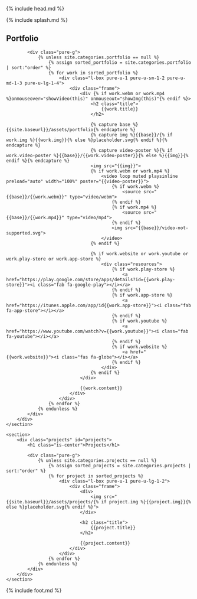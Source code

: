 {% include head.md %}

{% include splash.md %}

<div class="content-wrapper">
    <section>
        <div class="portfolio" id="portfolio">
            <h1 class="is-center">Portfolio</h1>

            <div class="pure-g">
                {% unless site.categories.portfolio == null %}
                    {% assign sorted_portfolio = site.categories.portfolio | sort:"order" %}
                    {% for work in sorted_portfolio %}
                        <div class="l-box pure-u-1 pure-u-sm-1-2 pure-u-md-1-3 pure-u-lg-1-4">
                            <div class="frame">
                                <div {% if work.webm or work.mp4 %}onmouseover="showVideo(this)" onmouseout="showImg(this)"{% endif %}>
                                    <h2 class="title">
                                        {{work.title}}
                                    </h2>
                                    
                                    {% capture base %}{{site.baseurl}}/assets/portfolio{% endcapture %}
                                    {% capture img %}{{base}}/{% if work.img %}{{work.img}}{% else %}placeholder.svg{% endif %}{% endcapture %}
                                    {% capture video-poster %}{% if work.video-poster %}{{base}}/{{work.video-poster}}{% else %}{{img}}{% endif %}{% endcapture %}
                                    <img src="{{img}}">
                                    {% if work.webm or work.mp4 %}
                                        <video loop muted playsinline preload="auto" width="100%" poster="{{video-poster}}">
                                            {% if work.webm %}
                                                <source src="{{base}}/{{work.webm}}" type="video/webm">
                                            {% endif %}
                                            {% if work.mp4 %}
                                                <source src="{{base}}/{{work.mp4}}" type="video/mp4">
                                            {% endif %}
                                            <img src="{{base}}/video-not-supported.svg">
                                        </video>
                                    {% endif %}
                                
                                    {% if work.website or work.youtube or work.play-store or work.app-store %}
                                        <div class="resources">
                                            {% if work.play-store %}
                                                <a href="https://play.google.com/store/apps/details?id={{work.play-store}}"><i class="fab fa-google-play"></i></a>
                                            {% endif %}
                                            {% if work.app-store %}
                                                <a href="https://itunes.apple.com/app/id{{work.app-store}}"><i class="fab fa-app-store"></i></a>
                                            {% endif %}
                                            {% if work.youtube %}
                                                <a href="https://www.youtube.com/watch?v={{work.youtube}}"><i class="fab fa-youtube"></i></a>
                                            {% endif %}
                                            {% if work.website %}
                                                <a href="{{work.website}}"><i class="fas fa-globe"></i></a>
                                            {% endif %}
                                        </div>
                                    {% endif %}
                                </div>
                                
                                {{work.content}}
                            </div>
                        </div>
                    {% endfor %}
                {% endunless %}
            </div>
        </div>
    </section>
    
    <section>
        <div class="projects" id="projects">
            <h1 class="is-center">Projects</h1>

            <div class="pure-g">
                {% unless site.categories.projects == null %}
                    {% assign sorted_projects = site.categories.projects | sort:"order" %}
                    {% for project in sorted_projects %}
                        <div class="l-box pure-u-1 pure-u-lg-1-2">
                            <div class="frame">
                                <div>
                                    <img src="{{site.baseurl}}/assets/projects/{% if project.img %}{{project.img}}{% else %}placeholder.svg{% endif %}">
                                </div>

                                <h2 class="title">
                                    {{project.title}}
                                </h2>

                                {{project.content}}
                            </div>
                        </div>
                    {% endfor %}
                {% endunless %}
            </div>
        </div>
    </section>
</div>

{% include foot.md %}

